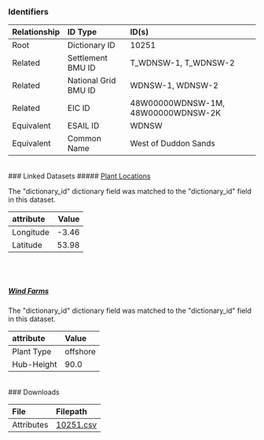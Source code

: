 ### Identifiers

| Relationship | ID Type              | ID(s)                              |
| :----------- | :------------------- | :--------------------------------- |
| Root         | Dictionary ID        | 10251                              |
| Related      | Settlement BMU ID    | T_WDNSW-1, T_WDNSW-2               |
| Related      | National Grid BMU ID | WDNSW-1, WDNSW-2                   |
| Related      | EIC ID               | 48W00000WDNSW-1M, 48W00000WDNSW-2K |
| Equivalent   | ESAIL ID             | WDNSW                              |
| Equivalent   | Common Name          | West of Duddon Sands               |

<br>
### Linked Datasets
##### <a href="https://raw.githubusercontent.com/OSUKED/Dictionary-Datasets/main/datasets/plant-locations/datapackage.json">Plant Locations</a>

The "dictionary_id" dictionary field was matched to the "dictionary_id" field in this dataset.

| attribute | Value |
| :-------- | ----: |
| Longitude | -3.46 |
| Latitude  | 53.98 |

<br><br>

##### <a href="https://raw.githubusercontent.com/OSUKED/Dictionary-Datasets/main/datasets/wind-farms/datapackage.json">Wind Farms</a>

The "dictionary_id" dictionary field was matched to the "dictionary_id" field in this dataset.

| attribute  | Value    |
| :--------- | :------- |
| Plant Type | offshore |
| Hub-Height | 90.0     |

<br>
### Downloads

| File       | Filepath                                                                              |
| :--------- | :------------------------------------------------------------------------------------ |
| Attributes | [10251.csv](https://osuked.github.io/Power-Station-Dictionary/object_attrs/10251.csv) |

